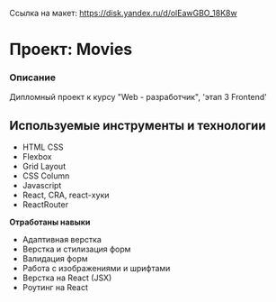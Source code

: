 Ссылка на макет: https://disk.yandex.ru/d/olEawGBO_18K8w

# Проект: Movies

### Описание

Дипломный проект к курсу
"Web - разработчик", 'этап 3 Frontend'

## Используемые инструменты и технологии

- HTML CSS
- Flexbox
- Grid Layout
- CSS Column
- Javascript
- React, CRA, react-хуки
- ReactRouter

**Отработаны навыки**

- Адаптивная верстка
- Верстка и стилизация форм
- Валидация форм
- Работа с изображениями и шрифтами
- Верстка на React (JSX)
- Роутинг на React

